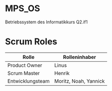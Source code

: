 # MPS_OS

Betriebssystem des Informatikkurs Q2.if1

# Scrum Roles
| Rolle | Rolleninhaber |
| ------ | ------ |
| Product Owner | Linus |
| Scrum Master | Henrik |
| Entwicklungsteam |Moritz, Noah, Yannick|
